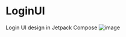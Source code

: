 # LoginUI
Login UI design in Jetpack Compose
![image](https://user-images.githubusercontent.com/39123134/180146045-b3e0a5c8-c92c-4ce3-ad75-28818d042d21.png)
